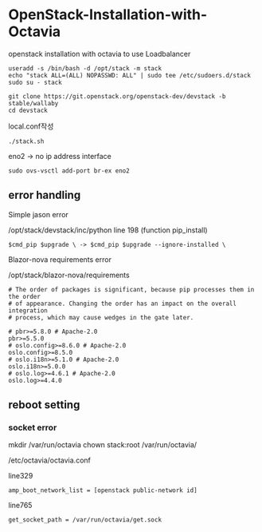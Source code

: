 # OpenStack-Installation-with-Octavia
openstack installation with octavia to use Loadbalancer


```
useradd -s /bin/bash -d /opt/stack -m stack
echo "stack ALL=(ALL) NOPASSWD: ALL" | sudo tee /etc/sudoers.d/stack
sudo su - stack
```

```
git clone https://git.openstack.org/openstack-dev/devstack -b stable/wallaby
cd devstack
```

local.conf작성

```
./stack.sh
```

eno2 -> no ip address interface
```
sudo ovs-vsctl add-port br-ex eno2
```


## error handling

Simple jason error

/opt/stack/devstack/inc/python  line 198 (function pip_install)
```
$cmd_pip $upgrade \ -> $cmd_pip $upgrade --ignore-installed \
```


Blazor-nova requirements error

/opt/stack/blazor-nova/requirements

```
# The order of packages is significant, because pip processes them in the order
# of appearance. Changing the order has an impact on the overall integration
# process, which may cause wedges in the gate later.

# pbr>=5.8.0 # Apache-2.0
pbr>=5.5.0
# oslo.config>=8.6.0 # Apache-2.0
oslo.config>=8.5.0
# oslo.i18n>=5.1.0 # Apache-2.0
oslo.i18n>=5.0.0
# oslo.log>=4.6.1 # Apache-2.0
oslo.log>=4.4.0
```

## reboot setting
### socket error
mkdir /var/run/octavia
chown stack:root /var/run/octavia/

/etc/octavia/octavia.conf

line329
```
amp_boot_network_list = [openstack public-network id]
```

line765
```
get_socket_path = /var/run/octavia/get.sock
```
